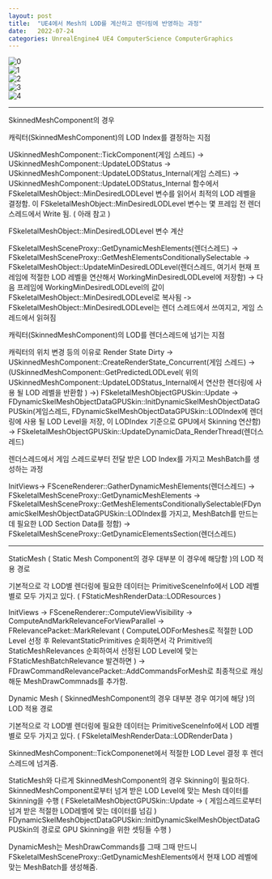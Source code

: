 ```yaml
---
layout: post
title:  "UE4에서 Mesh의 LOD를 계산하고 렌더링에 반영하는 과정"
date:   2022-07-24
categories: UnrealEngine4 UE4 ComputerScience ComputerGraphics
---         
```

          
          
![0](https://user-images.githubusercontent.com/33873804/180654464-36c39017-f103-42b2-9084-92b63e06cccc.png)          
![1](https://user-images.githubusercontent.com/33873804/180654457-9e3bd540-f196-4303-a4a9-1aa4213ea9ff.png)          
![2](https://user-images.githubusercontent.com/33873804/180654460-0e408f88-e0ab-48f3-9923-b47f56da0cb4.png)          
![3](https://user-images.githubusercontent.com/33873804/180654461-78825a07-a437-430b-97a4-7579729f7cb6.png)          
![4](https://user-images.githubusercontent.com/33873804/180654462-68b824f2-9e5c-495a-b92f-09408d15eab9.png)          
                        
                        
                        
-----------------------------------
                        
SkinnedMeshComponent의 경우      
                        
캐릭터(SkinnedMeshComponent)의 LOD Index를 결정하는 지점           
                        
USkinnedMeshComponent::TickComponent(게임 스레드) -> USkinnedMeshComponent::UpdateLODStatus -> USkinnedMeshComponent::UpdateLODStatus_Internal(게임 스레드) -> USkinnedMeshComponent::UpdateLODStatus_Internal 함수에서 FSkeletalMeshObject::MinDesiredLODLevel 변수를 읽어서 최적의 LOD 레벨을 결정함. 이 FSkeletalMeshObject::MinDesiredLODLevel 변수는 몇 프레임 전 렌더스레드에서 Write 됨. ( 아래 참고 )                        
                        
                        
FSkeletalMeshObject::MinDesiredLODLevel 변수 계산                        
                        
FSkeletalMeshSceneProxy::GetDynamicMeshElements(렌더스레드) -> FSkeletalMeshSceneProxy::GetMeshElementsConditionallySelectable -> FSkeletalMeshObject::UpdateMinDesiredLODLevel(렌더스레드, 여기서 현재 프레임에 적절한 LOD 레벨을 연산해서 WorkingMinDesiredLODLevel에 저장함) -> 다음 프레임에 WorkingMinDesiredLODLevel의 값이 FSkeletalMeshObject::MinDesiredLODLevel로 복사됨 -> FSkeletalMeshObject::MinDesiredLODLevel는 렌더 스레드에서 쓰여지고, 게임 스레드에서 읽혀짐                        
                        
                         
                        
캐릭터(SkinnedMeshComponent)의 LOD를 렌더스레드에 넘기는 지점                        
                        
캐릭터의 위치 변경 등의 이유로 Render State Dirty -> USkinnedMeshComponent::CreateRenderState_Concurrent(게임 스레드) -> (USkinnedMeshComponent::GetPredictedLODLevel( 위의 USkinnedMeshComponent::UpdateLODStatus_Internal에서 연산한 렌더링에 사용 될 LOD 레벨을 반환함 ) ->) FSkeletalMeshObjectGPUSkin::Update -> FDynamicSkelMeshObjectDataGPUSkin::InitDynamicSkelMeshObjectDataGPUSkin(게임스레드, FDynamicSkelMeshObjectDataGPUSkin::LODIndex에 렌더링에 사용 될 LOD Level을 저장, 이 LODIndex 기준으로 GPU에서 Skinning 연산함) -> FSkeletalMeshObjectGPUSkin::UpdateDynamicData_RenderThread(렌더스레드)                        
                        
                         
                        
렌더스레드에서 게임 스레드로부터 전달 받은 LOD Index를 가지고 MeshBatch를 생성하는 과정                        
                        
InitViews-> FSceneRenderer::GatherDynamicMeshElements(렌더스레드) -> FSkeletalMeshSceneProxy::GetDynamicMeshElements -> FSkeletalMeshSceneProxy::GetMeshElementsConditionallySelectable(FDynamicSkelMeshObjectDataGPUSkin::LODIndex를 가지고, MeshBatch를 만드는데 필요한 LOD Section Data를 정함) -> FSkeletalMeshSceneProxy::GetDynamicElementsSection(렌더스레드)                        
                        
                 
-------------------------                 
StaticMesh ( Static Mesh Component의 경우 대부분 이 경우에 해당함 )의 LOD 적용 경로                 
                 
기본적으로 각 LOD별 렌더링에 필요한 데이터는 PrimitiveSceneInfo에서 LOD 레벨별로 모두 가지고 있다. ( FStaticMeshRenderData::LODResources )                 
                 
InitViews ->  FSceneRenderer::ComputeViewVisibility -> ComputeAndMarkRelevanceForViewParallel -> FRelevancePacket::MarkRelevant ( ComputeLODForMeshes로 적절한 LOD Level 선정 후 RelevantStaticPrimitives 순회하면서 각 Primitive의 StaticMeshRelevances 순회하여서 선정된 LOD Level에 맞는 FStaticMeshBatchRelevance 발견하면 ) -> FDrawCommandRelevancePacket::AddCommandsForMesh로 최종적으로 캐싱해둔 MeshDrawCommnads를 추가함.                 
                 
                  
                 
Dynamic Mesh ( SkinnedMeshComponent의 경우 대부분 경우 여기에 해당 )의 LOD 적용 경로                 
                 
기본적으로 각 LOD별 렌더링에 필요한 데이터는 PrimitiveSceneInfo에서 LOD 레벨별로 모두 가지고 있다. ( FSkeletalMeshRenderData::LODRenderData )                 
                 
SkinnedMeshComponent::TickComponenet에서 적절한 LOD Level 결정 후 렌더스레드에 넘겨줌.                 
                 
StaticMesh와 다르게 SkinnedMeshComponent의 경우 Skinning이 필요하다. SkinnedMeshComponent로부터 넘겨 받은 LOD Level에 맞는 Mesh 데이터를 Skinning을 수행 ( FSkeletalMeshObjectGPUSkin::Update -> ( 게임스레드로부터 넘겨 받은 적절한 LOD레벨에 맞는 데이터를 넘김 ) FDynamicSkelMeshObjectDataGPUSkin::InitDynamicSkelMeshObjectDataGPUSkin의 경로로 GPU Skinning을 위한 셋팅들 수행 )                 
                 
DynamicMesh는 MeshDrawCommands를 그때 그때 만드니 FSkeletalMeshSceneProxy::GetDynamicMeshElements에서 현재 LOD 레벨에 맞는 MeshBatch를 생성해줌.                 